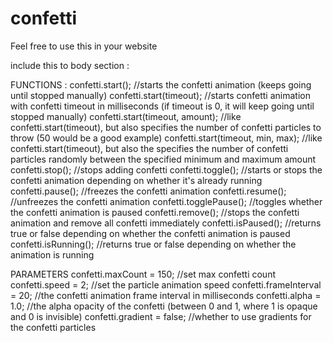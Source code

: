 # confetti
Feel free to use this in your website

include this to body section :
<script src="https://cdn.rawgit.com/jmswoods/confetti/main/confetti.min.js"></script><script>confetti.start()</script>


FUNCTIONS :
confetti.start();                  //starts the confetti animation (keeps going until stopped manually)
confetti.start(timeout);           //starts confetti animation with confetti timeout in milliseconds (if timeout is 0, it will keep going until stopped manually)
confetti.start(timeout, amount);   //like confetti.start(timeout), but also specifies the number of confetti particles to throw (50 would be a good example)
confetti.start(timeout, min, max); //like confetti.start(timeout), but also the specifies the number of confetti particles randomly between the specified minimum and maximum amount
confetti.stop();        //stops adding confetti
confetti.toggle();      //starts or stops the confetti animation depending on whether it's already running
confetti.pause();       //freezes the confetti animation
confetti.resume();      //unfreezes the confetti animation
confetti.togglePause(); //toggles whether the confetti animation is paused
confetti.remove();      //stops the confetti animation and remove all confetti immediately
confetti.isPaused();    //returns true or false depending on whether the confetti animation is paused
confetti.isRunning();   //returns true or false depending on whether the animation is running


PARAMETERS
confetti.maxCount = 150;     //set max confetti count
confetti.speed = 2;          //set the particle animation speed
confetti.frameInterval = 20; //the confetti animation frame interval in milliseconds
confetti.alpha = 1.0;        //the alpha opacity of the confetti (between 0 and 1, where 1 is opaque and 0 is invisible)
confetti.gradient = false;   //whether to use gradients for the confetti particles
